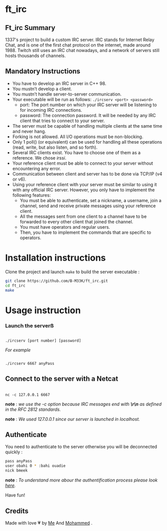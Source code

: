 # ft_irc

## Ft_irc Summary
1337's project to build a custom IRC server. IRC stands for Internet Relay Chat, and is one of the first chat protocol on the internet, made around 1988. Twitch still uses an IRC chat nowadays, and a network of servers still hosts thousands of channels.

## Mandatory Instructions
- You have to develop an IRC server in C++ 98.
- You mustn’t develop a client.
- You mustn’t handle server-to-server communication.
- Your executable will be run as follows:
```./ircserv <port> <password>```
	- port: The port number on which your IRC server will be listening to for incoming
IRC connections.
	- password: The connection password. It will be needed by any IRC client that tries
to connect to your server.
- The server must be capable of handling multiple clients at the same time and never
hang.
- Forking is not allowed. All I/O operations must be non-blocking.
- Only 1 poll() (or equivalent) can be used for handling all these operations (read,
write, but also listen, and so forth).
- Several IRC clients exist. You have to choose one of them as a reference. We chose *irssi*.
- Your reference client must be able to connect to your server without encountering
any error.
- Communication between client and server has to be done via TCP/IP (v4 or v6).
- Using your reference client with your server must be similar to using it with any
official IRC server. However, you only have to implement the following features:
	- You must be able to authenticate, set a nickname, a username, join a channel,
send and receive private messages using your reference client.
	- All the messages sent from one client to a channel have to be forwarded to
every other client that joined the channel.
	- You must have operators and regular users.
	- Then, you have to implement the commands that are specific to operators.

# Installation instructions

Clone the project and launch `make` to build the server executable : 

```sh
git clone https://github.com/B-M33K/ft_irc.git
cd ft_irc
make
```

# Usage instruction

### Launch the serverß
```

./ircserv [port number] [password]

```

*For example*
```

./ircserv 6667 anyPass

```
## Connect to the server with a Netcat
```

nc -c 127.0.0.1 6667

```
**note** : *we use the -c option because IRC messages end with **\r\n** as defined in the RFC 2812 standards.*

**note** : *We used 127.0.0.1 since our server is launched in localhost.*

## Authenticate

You need to authenticate to the server otherwise you will be deconnected quickly :

```bash
pass anyPass
user obahi 0 * :bahi ouadie
nick bmeek
```

**note** : *To understand more abour the authentification process please look [here](https://www.rfc-editor.org/rfc/rfc2812#section-3.1.1).*

Have fun!

## Credits
Made with love 💗 by [Me](https://github.com/bben-aou)  And  [Mohammed](https://github.com/sdk-meb) .
